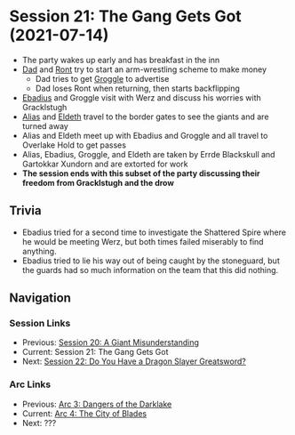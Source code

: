 # Session 21: The Gang Gets Got (2021-07-14)
* The party wakes up early and has breakfast in the inn
* [Dad](../../characters/pcs/dad.md) and [Ront](../../characters/party/ront.md) try to start an arm-wrestling scheme to make money
    * Dad tries to get [Groggle](../../characters/pcs/groggle.md) to advertise
    * Dad loses Ront when returning, then starts backflipping
* [Ebadius](../../characters/pcs/ebadius.md) and Groggle visit with Werz and discuss his worries with Gracklstugh
* [Alias](../../characters/pcs/alias.md) and [Eldeth](../../characters/party/eldeth.md) travel to the border gates to see the giants and are turned away
* Alias and Eldeth meet up with Ebadius and Groggle and all travel to Overlake Hold to get passes
* Alias, Ebadius, Groggle, and Eldeth are taken by Errde Blackskull and Gartokkar Xundorn and are extorted for work
* **The session ends with this subset of the party discussing their freedom from Gracklstugh and the drow**

## Trivia
* Ebadius tried for a second time to investigate the Shattered Spire where he would be meeting Werz, but both times failed miserably to find anything.
* Ebadius tried to lie his way out of being caught by the stoneguard, but the guards had so much information on the team that this did nothing.

## Navigation
### Session Links
* Previous: [Session 20: A Giant Misunderstanding](session20-2021-06-09.md)
* Current: Session 21: The Gang Gets Got
* Next: [Session 22: Do You Have a Dragon Slayer Greatsword?](session22-2021-07-28.md)

### Arc Links
* Previous: [Arc 3: Dangers of the Darklake](../arc03/info.md)
* Current: [Arc 4: The City of Blades](info.md)
* Next: ???
